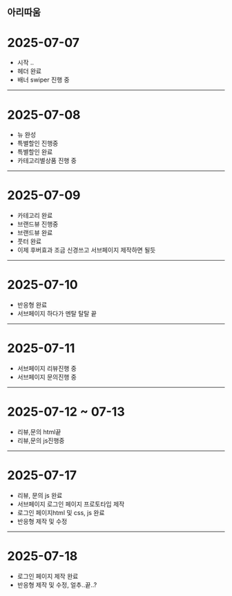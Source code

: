 ## 아리따움 
# 2025-07-07
* 시작 ..
* 헤더 완료
* 배너 swiper 진행 중
----
# 2025-07-08
* 뉴 완성 
* 특별할인 진행중
* 특별할인 완료
* 카테고리별상품 진행 중
----
# 2025-07-09
* 카테고리 완료
* 브랜드뷰 진행중
* 브랜드뷰 완료
* 풋터 완료
* 이제 후버효과 조금 신경쓰고 서브페이지 제작하면 될듯
----
# 2025-07-10
* 반응형 완료
* 서브페이지 하다가 멘탈 탈탈 끝
----
# 2025-07-11
* 서브페이지 리뷰진행 중
* 서브페이지 문의진행 중
----
# 2025-07-12 ~ 07-13
* 리뷰,문의 html끝
* 리뷰,문의 js진행중
----
# 2025-07-17
* 리뷰, 문의 js 완료
* 서브페이지 로그인 페이지 프로토타입 제작
* 로그인 페이지html 및 css, js 완료
* 반응형 제작 및 수정
----
# 2025-07-18
* 로그인 페이지 제작 완료
* 반응형 제작 및 수정, 얼추..끝..?